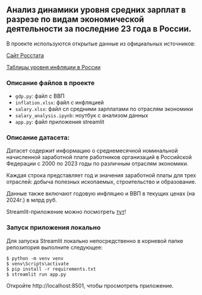## Анализ динамики уровня средних зарплат в разрезе по видам экономической деятельности за последние 23 года в России.

В проекте используются открытые данные из официальных источников:

[Сайт Росстата](https://rosstat.gov.ru/)

[Таблицы уровня инфляции в России](https://уровень-инфляции.рф)

### Описание файлов в проекте

- `gdp.py`: файл с ВВП
- `inflation.xlsx`: файл с инфляцией
- `salary.xlsx`: файл сл средними зарплатами по отраслям экономики
- `salary_analysis.ipynb`: ноутбук с анализом данных
- `app.py`: файл приложения streamlit

### Описание датасета:

Датасет содержит информацию о среднемесячной номинальной начисленной заработной плате работников организаций в Российской Федерации с 2000 по 2023 годы по различным отраслям экономики.

Каждая строка представляет год и значения заработной платы для трех отраслей: добыча полезных ископаемых, строительство и образование.

Данные также включают годовую инфляцию и ВВП в текущих ценах (на 2024г.) в млрд руб.

Streamlit-приложение можно посмотреть [тут](https://)!

### Запуск приложения локально

Для запуска Streamlit локально непосредственно в корневой папке репозитория выполните следующее:

```Командная строка
$ python -m venv venv
$ venv\Scripts\activate
$ pip install -r requirements.txt
$ streamlit run app.py
```
Откройте http://localhost:8501, чтобы просмотреть приложение.
